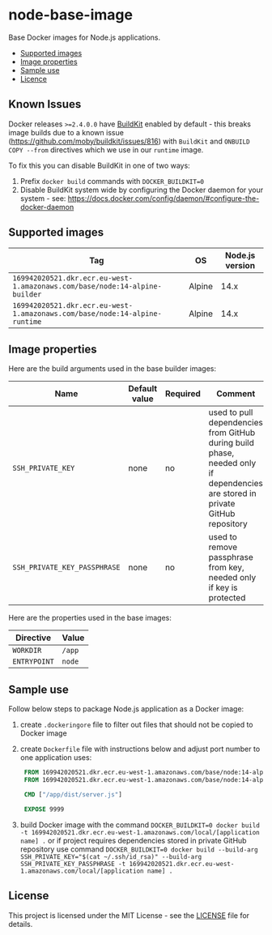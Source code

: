 # node-base-image

Base Docker images for Node.js applications.

- [Supported images](#supported-images)
- [Image properties](#image-properties)
- [Sample use](#sample-use)
- [Licence](#license)

## Known Issues

Docker releases `>=2.4.0.0` have [BuildKit](https://github.com/moby/buildkit) enabled by default - this breaks image builds due to a known issue (https://github.com/moby/buildkit/issues/816) with `BuildKit` and `ONBUILD COPY --from` directives which we use in our `runtime` image.

To fix this you can disable BuildKit in one of two ways:

1. Prefix `docker build` commands with `DOCKER_BUILDKIT=0` 
2. Disable BuildKit system wide by configuring the Docker daemon for your system - see: https://docs.docker.com/config/daemon/#configure-the-docker-daemon

## Supported images

| Tag                                                                        | OS     | Node.js version |
| ---------------------------------------------------------------------------| ------ | --------------- |
| `169942020521.dkr.ecr.eu-west-1.amazonaws.com/base/node:14-alpine-builder` | Alpine | 14.x            |
| `169942020521.dkr.ecr.eu-west-1.amazonaws.com/base/node:14-alpine-runtime` | Alpine | 14.x            |

## Image properties

Here are the build arguments used in the base builder images:

| Name                         | Default value | Required | Comment                                                                                                                       |
| ---------------------------- | ------------- | -------- | ----------------------------------------------------------------------------------------------------------------------------- |
| `SSH_PRIVATE_KEY`            | none          | no       | used to pull dependencies from GitHub during build phase, needed only if dependencies are stored in private GitHub repository |
| `SSH_PRIVATE_KEY_PASSPHRASE` | none          | no       | used to remove passphrase from key, needed only if key is protected                                                           | 

Here are the properties used in the base images:

| Directive    | Value  |
| ------------ | ------ |
| `WORKDIR`    | `/app` |
| `ENTRYPOINT` | `node` |

## Sample use

Follow below steps to package Node.js application as a Docker image: 

1. create `.dockeringore` file to filter out files that should not be copied to Docker image

2. create `Dockerfile` file with instructions below and adjust port number to one application uses:

   ```dockerfile
    FROM 169942020521.dkr.ecr.eu-west-1.amazonaws.com/base/node:14-alpine-builder
    FROM 169942020521.dkr.ecr.eu-west-1.amazonaws.com/base/node:14-alpine-runtime

    CMD ["/app/dist/server.js"]

    EXPOSE 9999
    ```
  
3. build Docker image with the command `DOCKER_BUILDKIT=0 docker build -t 169942020521.dkr.ecr.eu-west-1.amazonaws.com/local/[application name] .` or if project requires dependencies stored in private GitHub repository
   use command `DOCKER_BUILDKIT=0 docker build --build-arg SSH_PRIVATE_KEY="$(cat ~/.ssh/id_rsa)" --build-arg SSH_PRIVATE_KEY_PASSPHRASE -t 169942020521.dkr.ecr.eu-west-1.amazonaws.com/local/[application name] .`

## License

This project is licensed under the MIT License - see the [LICENSE](LICENSE) file for details.
